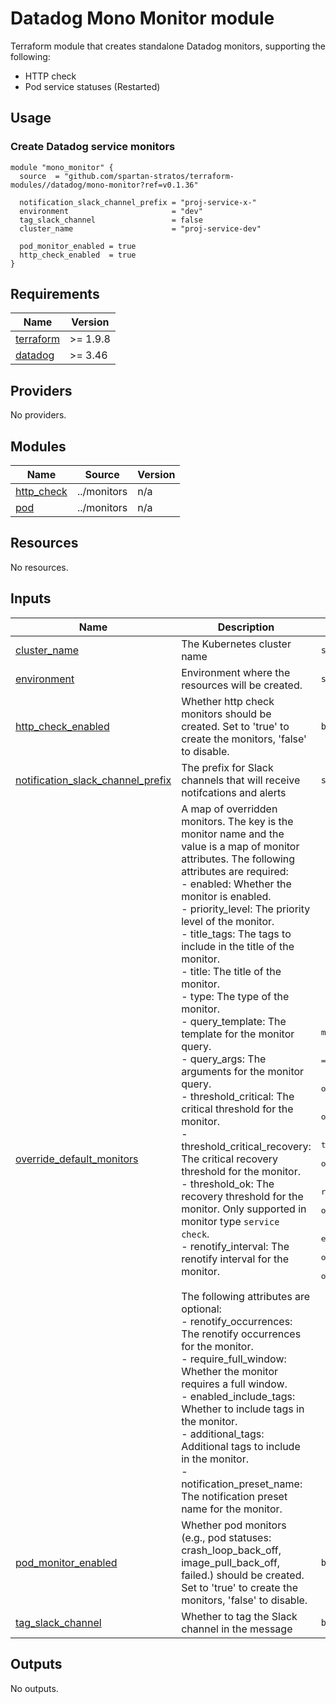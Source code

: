 # Datadog Mono Monitor module

Terraform module that creates standalone Datadog monitors, supporting the following:

- HTTP check
- Pod service statuses (Restarted)

## Usage

### Create Datadog service monitors

```hcl
module "mono_monitor" {
  source  = "github.com/spartan-stratos/terraform-modules//datadog/mono-monitor?ref=v0.1.36"

  notification_slack_channel_prefix = "proj-service-x-"
  environment                       = "dev"
  tag_slack_channel                 = false
  cluster_name                      = "proj-service-dev"

  pod_monitor_enabled = true
  http_check_enabled  = true
}
```

<!-- BEGIN_TF_DOCS -->

## Requirements

| Name                                                                      | Version  |
|---------------------------------------------------------------------------|----------|
| <a name="requirement_terraform"></a> [terraform](#requirement\_terraform) | >= 1.9.8 |
| <a name="requirement_datadog"></a> [datadog](#requirement\_datadog)       | >= 3.46  |

## Providers

No providers.

## Modules

| Name                                                                 | Source      | Version |
|----------------------------------------------------------------------|-------------|---------|
| <a name="module_http_check"></a> [http\_check](#module\_http\_check) | ../monitors | n/a     |
| <a name="module_pod"></a> [pod](#module\_pod)                        | ../monitors | n/a     |

## Resources

No resources.

## Inputs

| Name                                                                                                                                        | Description                                                                                                                                                                                                                                                                                                                                                                                                                                                                                                                                                                                                                                                                                                                                                                                                                                                                                                                                                                                                                                                                                                                                                                                                                                                                                                                                                    | Type                                                                                                                                                                                                                                                                                                                                                                                                                                                                                                                                                                                                                                                                                                                                                                                                                                                                                                                                                   | Default | Required |
|---------------------------------------------------------------------------------------------------------------------------------------------|----------------------------------------------------------------------------------------------------------------------------------------------------------------------------------------------------------------------------------------------------------------------------------------------------------------------------------------------------------------------------------------------------------------------------------------------------------------------------------------------------------------------------------------------------------------------------------------------------------------------------------------------------------------------------------------------------------------------------------------------------------------------------------------------------------------------------------------------------------------------------------------------------------------------------------------------------------------------------------------------------------------------------------------------------------------------------------------------------------------------------------------------------------------------------------------------------------------------------------------------------------------------------------------------------------------------------------------------------------------|--------------------------------------------------------------------------------------------------------------------------------------------------------------------------------------------------------------------------------------------------------------------------------------------------------------------------------------------------------------------------------------------------------------------------------------------------------------------------------------------------------------------------------------------------------------------------------------------------------------------------------------------------------------------------------------------------------------------------------------------------------------------------------------------------------------------------------------------------------------------------------------------------------------------------------------------------------|---------|:--------:|
| <a name="input_cluster_name"></a> [cluster\_name](#input\_cluster\_name)                                                                    | The Kubernetes cluster name                                                                                                                                                                                                                                                                                                                                                                                                                                                                                                                                                                                                                                                                                                                                                                                                                                                                                                                                                                                                                                                                                                                                                                                                                                                                                                                                    | `string`                                                                                                                                                                                                                                                                                                                                                                                                                                                                                                                                                                                                                                                                                                                                                                                                                                                                                                                                               | n/a     |   yes    |
| <a name="input_environment"></a> [environment](#input\_environment)                                                                         | Environment where the resources will be created.                                                                                                                                                                                                                                                                                                                                                                                                                                                                                                                                                                                                                                                                                                                                                                                                                                                                                                                                                                                                                                                                                                                                                                                                                                                                                                               | `string`                                                                                                                                                                                                                                                                                                                                                                                                                                                                                                                                                                                                                                                                                                                                                                                                                                                                                                                                               | n/a     |   yes    |
| <a name="input_http_check_enabled"></a> [http\_check\_enabled](#input\_http\_check\_enabled)                                                | Whether http check monitors should be created. Set to 'true' to create the monitors, 'false' to disable.                                                                                                                                                                                                                                                                                                                                                                                                                                                                                                                                                                                                                                                                                                                                                                                                                                                                                                                                                                                                                                                                                                                                                                                                                                                       | `bool`                                                                                                                                                                                                                                                                                                                                                                                                                                                                                                                                                                                                                                                                                                                                                                                                                                                                                                                                                 | `false` |    no    |
| <a name="input_notification_slack_channel_prefix"></a> [notification\_slack\_channel\_prefix](#input\_notification\_slack\_channel\_prefix) | The prefix for Slack channels that will receive notifcations and alerts                                                                                                                                                                                                                                                                                                                                                                                                                                                                                                                                                                                                                                                                                                                                                                                                                                                                                                                                                                                                                                                                                                                                                                                                                                                                                        | `string`                                                                                                                                                                                                                                                                                                                                                                                                                                                                                                                                                                                                                                                                                                                                                                                                                                                                                                                                               | n/a     |   yes    |
| <a name="input_override_default_monitors"></a> [override\_default\_monitors](#input\_override\_default\_monitors)                           | A map of overridden monitors. The key is the monitor name and the value is a map of monitor attributes. The following attributes are required:<br/>    - enabled: Whether the monitor is enabled.<br/>    - priority\_level: The priority level of the monitor.<br/>    - title\_tags: The tags to include in the title of the monitor.<br/>    - title: The title of the monitor.<br/>    - type: The type of the monitor.<br/>    - query\_template: The template for the monitor query.<br/>    - query\_args: The arguments for the monitor query.<br/>    - threshold\_critical: The critical threshold for the monitor.<br/>    - threshold\_critical\_recovery: The critical recovery threshold for the monitor.<br/>    - threshold\_ok: The recovery threshold for the monitor. Only supported in monitor type `service check`.<br/>    - renotify\_interval: The renotify interval for the monitor.<br/><br/>    The following attributes are optional:<br/>    - renotify\_occurrences: The renotify occurrences for the monitor.<br/>    - require\_full\_window: Whether the monitor requires a full window.<br/>    - enabled\_include\_tags: Whether to include tags in the monitor.<br/>    - additional\_tags: Additional tags to include in the monitor.<br/>    - notification\_preset\_name: The notification preset name for the monitor. | <pre>map(object({<br/>    enabled                     = optional(bool)<br/>    priority_level              = optional(number)<br/>    title_tags                  = optional(string)<br/>    title                       = optional(string)<br/>    type                        = optional(string)<br/>    query_template              = optional(string)<br/>    query_args                  = optional(map(string))<br/>    threshold_critical          = optional(number)<br/>    threshold_critical_recovery = optional(number)<br/>    threshold_ok                = optional(number)<br/>    renotify_interval           = optional(number)<br/>    renotify_occurrences        = optional(number)<br/>    require_full_window         = optional(bool)<br/>    enabled_include_tags        = optional(bool)<br/>    additional_tags             = optional(list(string))<br/>    notification_preset_name    = optional(string)<br/>  }))</pre> | `{}`    |    no    |
| <a name="input_pod_monitor_enabled"></a> [pod\_monitor\_enabled](#input\_pod\_monitor\_enabled)                                             | Whether pod monitors (e.g., pod statuses: crash\_loop\_back\_off, image\_pull\_back\_off, failed.) should be created. Set to 'true' to create the monitors, 'false' to disable.                                                                                                                                                                                                                                                                                                                                                                                                                                                                                                                                                                                                                                                                                                                                                                                                                                                                                                                                                                                                                                                                                                                                                                                | `bool`                                                                                                                                                                                                                                                                                                                                                                                                                                                                                                                                                                                                                                                                                                                                                                                                                                                                                                                                                 | `false` |    no    |
| <a name="input_tag_slack_channel"></a> [tag\_slack\_channel](#input\_tag\_slack\_channel)                                                   | Whether to tag the Slack channel in the message                                                                                                                                                                                                                                                                                                                                                                                                                                                                                                                                                                                                                                                                                                                                                                                                                                                                                                                                                                                                                                                                                                                                                                                                                                                                                                                | `bool`                                                                                                                                                                                                                                                                                                                                                                                                                                                                                                                                                                                                                                                                                                                                                                                                                                                                                                                                                 | `true`  |    no    |

## Outputs

No outputs.
<!-- END_TF_DOCS -->
